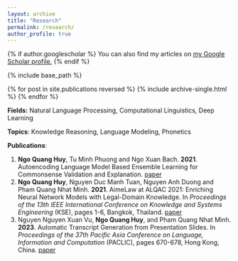 ```yaml
---
layout: archive
title: "Research"
permalink: /research/
author_profile: true
---
```


{% if author.googlescholar %}
  You can also find my articles on <u><a href="{{author.googlescholar}}">my Google Scholar profile</a>.</u>
{% endif %}

{% include base_path %}

{% for post in site.publications reversed %}
  {% include archive-single.html %}
{% endfor %}

**Fields:** Natural Language Processing, Computational Linguistics, Deep Learning

**Topics**: Knowledge Reasoning, Language Modeling, Phonetics

**Publications**:

1. **Ngo Quang Huy**, Tu Minh Phuong and Ngo Xuan Bach. **2021**. Autoencoding Language Model Based Ensemble Learning for Commonsense Validation and Explanation. [paper](https://arxiv.org/abs/2204.03324)
2. **Ngo Quang Huy**, Nguyen Duc Manh Tuan, Nguyen Anh Duong and Pham Quang Nhat Minh. **2021**. AimeLaw at ALQAC 2021: Enriching Neural Network Models with Legal-Domain Knowledge. In *Proceedings of the 13th IEEE International Conference on Knowledge and Systems Engineering* (KSE), pages 1-6, Bangkok, Thailand. [paper](https://ieeexplore.ieee.org/document/9648636/)
3. Nguyen Nguyen Xuan Vu, **Ngo Quang Huy**, and Pham Quang Nhat Minh. **2023**. Automatic Transcript Generation from Presentation Slides. In *Proceedings of the 37th Pacific Asia Conference on Language, Information and Computation* (PACLIC), pages 670-678, Hong Kong, China. [paper](https://aclanthology.org/2023.paclic-1.67/)
